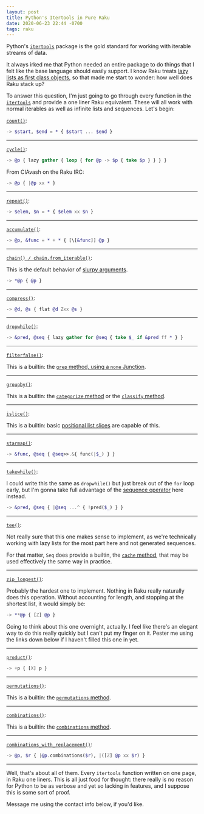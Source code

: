 ```yaml
---
layout: post
title: Python's Itertools in Pure Raku
date: 2020-06-23 22:44 -0700
tags: raku
---
```


Python's [`itertools`](https://docs.python.org/3/library/itertools.html) package is the gold standard for working with iterable streams of data. 

It always irked me that Python needed an entire package to do things that I felt like the base language should easily support. I know Raku treats [lazy lists as first class objects](https://docs.raku.org/language/operators#index-entry-lazy_list_%E2%80%A6), so that made me start to wonder: how well does Raku stack up?

To answer this question, I'm just going to go through every function in the [`itertools`](https://docs.python.org/3/library/itertools.html) and provide a one liner Raku equivalent. These will all work with normal iterables as well as infinite lists and sequences. Let's begin:

[`count()`](https://docs.python.org/3/library/itertools.html#itertools.count):
```raku
-> $start, $end = * { $start ... $end }
```
---

[`cycle()`](https://docs.python.org/3/library/itertools.html#itertools.cycle):
```raku
-> @p { lazy gather { loop { for @p -> $p { take $p } } } }
```
From CIAvash on the Raku IRC:
```raku
-> @p { |@p xx * }
```

---

[`repeat()`](https://docs.python.org/3/library/itertools.html#itertools.repeat):
```raku
-> $elem, $n = * { $elem xx $n }
```

---

[`accumulate()`](https://docs.python.org/3/library/itertools.html#itertools.accumulate):
```raku
-> @p, &func = * + * { [\[&func]] @p }
```

---

[`chain() / chain.from_iterable()`](https://docs.python.org/3/library/itertools.html#itertools.chain):

This is the default behavior of [slurpy arguments](https://docs.raku.org/type/Signature#Types_of_slurpy_array_parameters).
```raku
-> *@p { @p }
```

---

[`compress()`](https://docs.python.org/3/library/itertools.html#itertools.compress):

```raku
-> @d, @s { flat @d Zxx @s }
```

---

[`dropwhile()`](https://docs.python.org/3/library/itertools.html#itertools.dropwhile):

```raku
-> &pred, @seq { lazy gather for @seq { take $_ if &pred ff * } }
```

---

[`filterfalse()`](https://docs.python.org/3/library/itertools.html#itertools.filterfalse):

This is a builtin: the [`grep` method, using a `none` Junction](https://docs.raku.org/type/List#routine_grep).

---

[`groupby()`](https://docs.python.org/3/library/itertools.html#itertools.groupby):

This is a builtin: the [`categorize` method](https://docs.raku.org/type/List#routine_categorize) or the [`classify` method](https://docs.raku.org/type/List#routine_classify).

---

[`islice()`](https://docs.python.org/3/library/itertools.html#itertools.islice):

This is a builtin: basic [positional list slices](https://docs.raku.org/type/List#routine_categorize) are capable of this.

---

[`starmap()`](https://docs.python.org/3/library/itertools.html#itertools.starmap):

```raku
-> &func, @seq { @seq>>.&{ func(|$_) } }
```

---

[`takewhile()`](https://docs.python.org/3/library/itertools.html#itertools.takewhile):

I could write this the same as `dropwhile()` but just break out of the `for` loop early, but I'm gonna take full advantage of the [sequence operator](https://docs.raku.org/language/operators#infix_...) here instead.
```raku
-> &pred, @seq { |@seq ...^ { !pred($_) } }
```

---

[`tee()`](https://docs.python.org/3/library/itertools.html#itertools.tee):

Not really sure that this one makes sense to implement, as we're technically working with lazy lists for the most part here and not generated sequences. 

For that matter, `Seq` does provide a builtin, the [`cache` method](https://docs.raku.org/type/Seq#(PositionalBindFailover)_method_cache), that may be used effectively the same way in practice.

---

[`zip_longest()`](https://docs.python.org/3/library/itertools.html#itertools.zip_longest):

Probably the hardest one to implement. Nothing in Raku really naturally does this operation. Without accounting for length, and stopping at the shortest list, it would simply be:
```raku
-> **@p { [Z] @p }
```
Going to think about this one overnight, actually. I feel like there's an elegant way to do this really quickly but I can't put my finger on it. Pester me using the links down below if I haven't filled this one in yet.

---

[`product()`](https://docs.python.org/3/library/itertools.html#itertools.product):

```raku
-> +p { [X] p }
```

---

[`permutations()`](https://docs.python.org/3/library/itertools.html#itertools.permutations):

This is a builtin: the [`permutations` method](https://docs.raku.org/routine/permutations).

---

[`combinations()`](https://docs.python.org/3/library/itertools.html#itertools.combinations):

This is a builtin: the [`combinations` method](https://docs.raku.org/routine/combinations).

---

[`combinations_with_replacement()`](https://docs.python.org/3/library/itertools.html#itertools.combinations):

```raku
-> @p, $r { |@p.combinations($r), |([Z] @p xx $r) }
```

---

Well, that's about all of them. Every `itertools` function written on one page, in Raku one liners. This is all just food for thought: there really is no reason for Python to be as verbose and yet so lacking in features, and I suppose this is some sort of proof.

Message me using the contact info below, if you'd like.